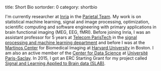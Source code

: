 title: Short Bio
sortorder: 0
category: shortbio

I'm currently researcher at [Inria](http://www.inria.fr) in the [Parietal Team](http://parietal.saclay.inria.fr/). My work is on statistical machine learning, signal and image processing, optimization, scientific computing and software engineering with primary applications in brain functional imaging (MEG, EEG, fMRI). Before joining Inria, I was an assistant professor for 5 years at [Telecom ParisTech](http://telecom-paristech.fr) in the [signal processing and machine learning department](http://www.tsi.telecom-paristech.fr/) and before I was at the [Martinos Center](http://www.nmr.mgh.harvard.edu/martinos/flashHome.php) for Biomedical Imaging at [Harvard University](http://www.harvard.edu/) in Boston. I am also an active member of the [Center for Data Science](http://www.datascience-paris-saclay.fr/) at [Université Paris-Saclay](https://www.universite-paris-saclay.fr/). In 2015, I got an ERC Starting Grant for my project called [Signal and Learning Applied to Brain data (SLAB)](https://cordis.europa.eu/project/rcn/205175_en.html).
